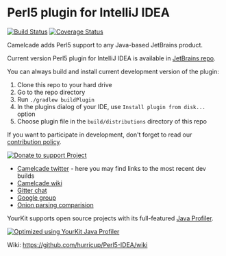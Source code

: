 # Perl5 plugin for IntelliJ IDEA

[![Build Status](https://travis-ci.org/Camelcade/Perl5-IDEA.svg)](https://travis-ci.org/Camelcade/Perl5-IDEA) [![Coverage Status](https://coveralls.io/repos/github/Camelcade/Perl5-IDEA/badge.svg)](https://coveralls.io/github/Camelcade/Perl5-IDEA)

Camelcade adds Perl5 support to any Java-based JetBrains product.

Current version Perl5 plugin for IntelliJ IDEA is available in [JetBrains repo](https://plugins.jetbrains.com/plugin/7796).

You can always build and install current development version of the plugin:

1. Clone this repo to your hard drive
2. Go to the repo directory
3. Run `./gradlew buildPlugin`
4. In the plugins dialog of your IDE, use `Install plugin from disk...` option
5. Choose plugin file in the `build/distributions` directory of this repo 

If you want to participate in development, don't forget to read our [contribution policy](https://github.com/hurricup/Perl5-IDEA/wiki/Contribution-policy).

[![Donate to support Project](https://www.paypalobjects.com/en_US/GB/i/btn/btn_donateCC_LG.gif)](https://www.paypal.com/cgi-bin/webscr?cmd=_s-xclick&hosted_button_id=HJCUADZKY5G7E)

* [Camelcade twitter](https://twitter.com/CamelcadeIDE) - here you may find links to the most recent dev builds
* [Camelcade wiki](https://github.com/hurricup/Perl5-IDEA/wiki)
* [Gitter chat](https://gitter.im/IntelliJ-Plugin-Perl5/Lobby)
* [Google group](https://groups.google.com/forum/#!forum/camelcade)
* [Onion parsing comparision](http://evstigneev.com/onion_all.png)

YourKit supports open source projects with its full-featured <a href="https://www.yourkit.com/java/profiler/index.jsp">Java Profiler</a>.

[![Optimized using YourKit Java Profiler](https://www.yourkit.com/images/yklogo.png)](https://www.yourkit.com/java/profiler/index.jsp)

Wiki: https://github.com/hurricup/Perl5-IDEA/wiki
